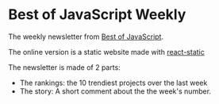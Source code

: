 # Best of JavaScript Weekly

The weekly newsletter from [Best of JavaScript](https://bestofjs.org).

The online version is a static website made with [react-static](https://react-static.js.org/)

The newsletter is made of 2 parts:

* The rankings: the 10 trendiest projects over the last week
* The story: A short comment about the the week's number.
